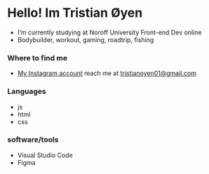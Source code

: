 # Hello! Im Tristian Øyen
- I’m currently studying at Noroff University Front-end Dev online
- Bodybuilder, workout, gaming, roadtrip, fishing


### Where to find me
- [My Instagram account](https://www.instagram.com/tristian_oyen/)
reach me at tristianoyen01@gmail.com


### Languages
- js
- html
- css

### software/tools
- Visual Studio Code
- Figma
